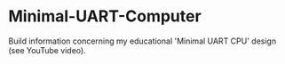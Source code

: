 # Minimal-UART-Computer
Build information concerning my educational 'Minimal UART CPU' design (see YouTube video).
